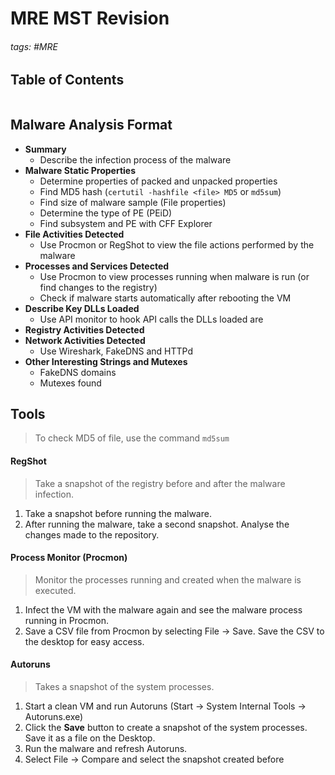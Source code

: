 # MRE MST Revision

###### tags: #MRE

## Table of Contents
```toc
```

## Malware Analysis Format
- **Summary**
	- Describe the infection process of the malware
- **Malware Static Properties**
	- Determine properties of packed and unpacked properties 
	- Find MD5 hash (`certutil -hashfile <file> MD5` or `md5sum`)
	- Find size of malware sample (File properties)
	- Determine the type of PE (PEiD)
	- Find subsystem and PE with CFF Explorer
- **File Activities Detected**
	- Use Procmon or RegShot to view the file actions performed by the malware
- **Processes and Services Detected**
	- Use Procmon to  view processes running when malware is run (or find changes to the registry)
	- Check if malware starts automatically after rebooting the VM
- **Describe Key DLLs Loaded**
	- Use API monitor to hook API calls the DLLs loaded are
- **Registry Activities Detected**
- **Network Activities Detected**
	- Use Wireshark, FakeDNS and HTTPd
- **Other Interesting Strings and Mutexes**
	- FakeDNS domains
	- Mutexes found

## Tools

> To check MD5 of file, use the command `md5sum`

#### RegShot
> Take a snapshot of the registry before and after the malware infection.

1. Take a snapshot before running the malware.
2. After running the malware, take a second snapshot. Analyse the changes made to the repository.
#### Process Monitor (Procmon)
> Monitor the processes running and created when the malware is executed.

1. Infect the VM with the malware again and see the malware process running in Procmon.
2. Save a CSV file from Procmon by selecting File -> Save. Save the CSV to the desktop for easy access.
#### Autoruns
> Takes a snapshot of the system processes.

1. Start a clean VM and run Autoruns (Start -> System Internal Tools -> Autoruns.exe)
2. Click the **Save** button to create a snapshot of the system processes. Save it as a file on the Desktop.
3. Run the malware and refresh Autoruns.
4. Select File -> Compare and select the snapshot created before 
